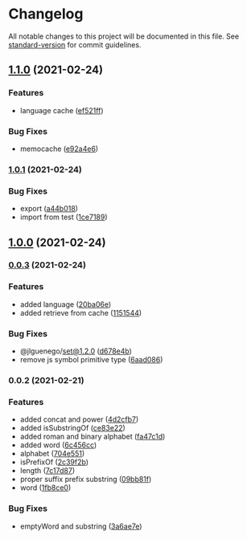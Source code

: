 # Changelog

All notable changes to this project will be documented in this file. See [standard-version](https://github.com/conventional-changelog/standard-version) for commit guidelines.

## [1.1.0](https://github.com/jlguenego/language/compare/v1.0.1...v1.1.0) (2021-02-24)


### Features

* language cache ([ef521ff](https://github.com/jlguenego/language/commit/ef521ff8df5e85d99f83d0589dd65e7983e57cf7))


### Bug Fixes

* memocache ([e92a4e6](https://github.com/jlguenego/language/commit/e92a4e67c7d6808ed9327c071dbe6d1a89d32c52))

### [1.0.1](https://github.com/jlguenego/language/compare/v1.0.0...v1.0.1) (2021-02-24)


### Bug Fixes

* export ([a44b018](https://github.com/jlguenego/language/commit/a44b018ecee31f3db1e58461e0d6d6d87568e972))
* import from test ([1ce7189](https://github.com/jlguenego/language/commit/1ce7189542e406c44cfc8578386c84c0329e6ddf))

## [1.0.0](https://github.com/jlguenego/language/compare/v0.0.3...v1.0.0) (2021-02-24)

### [0.0.3](https://github.com/jlguenego/language/compare/v0.0.2...v0.0.3) (2021-02-24)


### Features

* added language ([20ba06e](https://github.com/jlguenego/language/commit/20ba06e64adb7fe9d44fb286df6cbb0a3a99ba6c))
* added retrieve from cache ([1151544](https://github.com/jlguenego/language/commit/1151544574da787ebbb5c5ad99a9d2c480cd6d3c))


### Bug Fixes

* @jlguenego/set@1.2.0 ([d678e4b](https://github.com/jlguenego/language/commit/d678e4bd27d341a1006bece80fcbef6735b23ca5))
* remove js symbol primitive type ([6aad086](https://github.com/jlguenego/language/commit/6aad0864f24492c5c776ad183fa66fe416caa125))

### 0.0.2 (2021-02-21)

### Features

- added concat and power ([4d2cfb7](https://github.com/jlguenego/language/commit/4d2cfb7aede783e9a5c9f3ea26955cbe9e94f5eb))
- added isSubstringOf ([ce83e22](https://github.com/jlguenego/language/commit/ce83e223717068b8ffcc438b9100230e71758ceb))
- added roman and binary alphabet ([fa47c1d](https://github.com/jlguenego/language/commit/fa47c1d2f5260c516a7ffdfe05de9fe6384ca156))
- added word ([6c456cc](https://github.com/jlguenego/language/commit/6c456ccfb1de2e5ee203850a6893f5e400907a58))
- alphabet ([704e551](https://github.com/jlguenego/language/commit/704e55120696453ca1d2cab745c1a28ad5fa5b3e))
- isPrefixOf ([2c39f2b](https://github.com/jlguenego/language/commit/2c39f2bf4a26e555fd95c64b8b6eae52fdcbf283))
- length ([7c17d87](https://github.com/jlguenego/language/commit/7c17d87662af011adfd1846ce109f33858be4169))
- proper suffix prefix substring ([09bb81f](https://github.com/jlguenego/language/commit/09bb81f609f45d00ec021ab98c4dea4e3259213d))
- word ([1fb8ce0](https://github.com/jlguenego/language/commit/1fb8ce03cbcab4e7f11bf93bcc3f3de4f2949c1d))

### Bug Fixes

- emptyWord and substring ([3a6ae7e](https://github.com/jlguenego/language/commit/3a6ae7e4ed52a1ad866e3d8940cbd44dba22a733))
